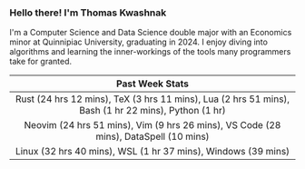 
### Hello there! I'm Thomas Kwashnak

I'm a Computer Science and Data Science double major with an Economics
minor at Quinnipiac University, graduating in 2024.
I enjoy diving into algorithms and learning the inner-workings of the tools
many programmers take for granted.

| Past Week Stats |
| :---: |
| Rust (24 hrs 12 mins), TeX (3 hrs 11 mins), Lua (2 hrs 51 mins), Bash (1 hr 22 mins), Python (1 hr) |
| Neovim (24 hrs 51 mins), Vim (9 hrs 26 mins), VS Code (28 mins), DataSpell (10 mins) |
| Linux (32 hrs 40 mins), WSL (1 hr 37 mins), Windows (39 mins) |

